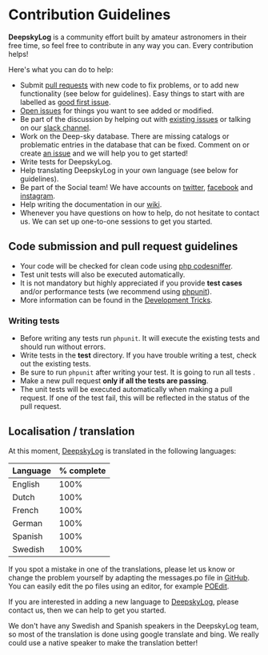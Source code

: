 # Contribution Guidelines

**DeepskyLog** is a community effort built by amateur astronomers in their free time, so feel free to contribute in any way you can. Every contribution helps!

Here's what you can do to help:

+ Submit [pull requests](https://github.com/DeepskyLog/DeepskyLog/pulls) with new code to fix problems, or to add new functionality (see below for guidelines). Easy things to start with are labelled as [good first issue](https://github.com/DeepskyLog/DeepskyLog/labels/good%20first%20issue).
+ [Open issues](https://github.com/DeepskyLog/DeepskyLog/issues/new/choose) for things you want to see added or modified.
+ Be part of the discussion by helping out with [existing issues](https://github.com/DeepskyLog/DeepskyLog/issues) or talking on our [slack channel](https://deepskylog.slack.com/).
+ Work on the Deep-sky database. There are missing catalogs or problematic entries in the database that can be fixed. Comment on or create [an issue](https://github.com/DeepskyLog/DeepskyLog/issues) and we will help you to get started!
+ Write tests for DeepskyLog.
+ Help translating DeepskyLog in your own language (see below for guidelines).
+ Be part of the Social team! We have accounts on [twitter](https://twitter.com/deepskylog), [facebook](https://www.facebook.com/deepskylog) and [instagram](https://www.instagram.com/deepskylog.be/).
+ Help writing the documentation in our [wiki](https://github.com/DeepskyLog/DeepskyLog/wiki/Manual).
+ Whenever you have questions on how to help, do not hesitate to contact us. We can set up one-to-one sessions to get you started.

## Code submission and pull request guidelines

+ Your code will be checked for clean code using [php codesniffer](https://github.com/squizlabs/PHP_CodeSniffer).
+ Test unit tests will also be executed automatically.
+ It is not mandatory but highly appreciated if you provide **test cases** and/or performance tests (we recommend using [phpunit](https://phpunit.de/)).
+ More information can be found in the [Development Tricks](documentation/Development&#32;tricks.md).

### Writing tests

+ Before writing any tests run `phpunit`. It will execute the existing tests and should run without errors.
+ Write tests in the **test** directory. If you have trouble writing a test, check out the existing tests.
+ Be sure to run `phpunit` after writing your test. It is going to run all tests .
+ Make a new pull request **only if all the tests are passing**.
+ The unit tests will be executed automatically when making a pull request. If one of the test fail, this will be reflected in the status of the pull request.

## Localisation / translation

At this moment, [DeepskyLog](https://www.deepskylog.org/) is translated in the following languages:

| Language | % complete |
| -------- | ---------- |
| English  | 100% |
| Dutch    | 100% |
| French   | 100% |
| German   | 100% |
| Spanish  | 100% |
| Swedish  | 100% |

If you spot a mistake in one of the translations, please let us know or change the problem yourself by adapting the messages.po file in [GitHub](https://github.com/DeepskyLog/DeepskyLog/tree/master/resources/lang/i18n/). You can easily edit the po files using an editor, for example [POEdit](https://poedit.net/).

If you are interested in adding a new language to [DeepskyLog](https://www.deepskylog.org), please contact us, then we can help to get you started.

We don't have any Swedish and Spanish speakers in the DeepskyLog team, so most of the translation is done using google translate and bing. We really could use a native speaker to make the translation better!

